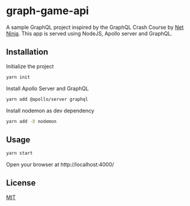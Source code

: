 # graph-game-api

A sample GraphQL project inspired by the GraphQL Crash Course by [Net Ninja](https://www.youtube.com/@NetNinja).
This app is served using NodeJS, Apollo server and GraphQL.

## Installation

Initialize the project
```bash
yarn init
```

Install Apollo Server and GraphQL
```bash
yarn add @apollo/server graphql
```

Install nodemon as dev dependency
```bash
yarn add -D nodemon
```

## Usage

```bash
yarn start
```

Open your browser at http://localhost:4000/

## License

[MIT](https://choosealicense.com/licenses/mit/)
